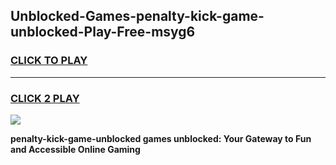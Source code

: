 
## Unblocked-Games-penalty-kick-game-unblocked-Play-Free-msyg6
<h3>
<a href="https://premium76.site?title=penalty-kick-game-unblocked&ref=18A1">CLICK TO PLAY</a></h3>
<hr>

<h3>
<a href="https://premium76.site?title=penalty-kick-game-unblocked&ref=18A1">CLICK 2 PLAY</a>
  
</h3>

<a href="https://premium76.site?title=penalty-kick-game-unblocked&ref=18A1"><img src="https://clearcache.store/games.png"></a>


**penalty-kick-game-unblocked games unblocked: Your Gateway to Fun and Accessible Online Gaming**
